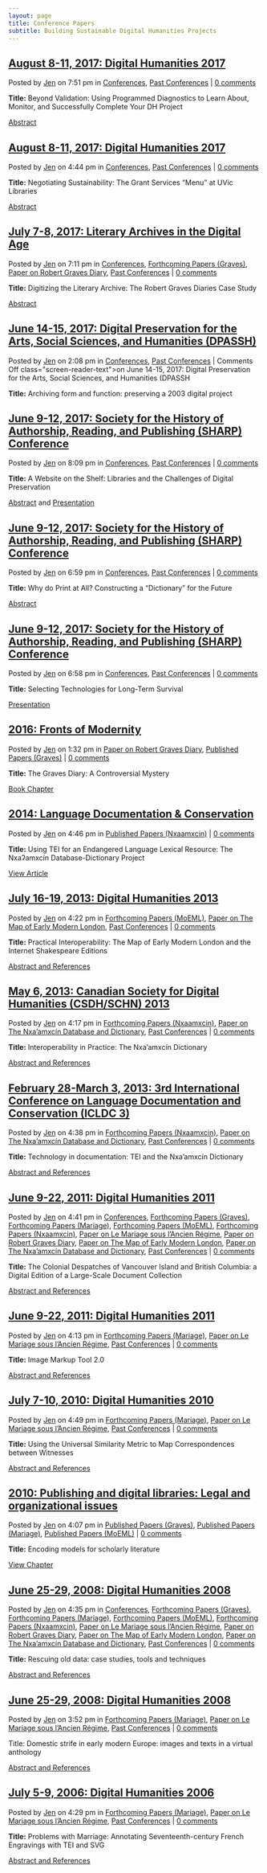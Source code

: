 ```yaml
---
layout: page
title: Conference Papers
subtitle: Building Sustainable Digital Humanities Projects
---
```


## [August 8-11, 2017: Digital Humanities 2017](https://onlineacademiccommunity.uvic.ca/endingsproject/2017/08/08/martin-holmes-and-joey-takeda-to-present-at-digital-humanities-2017/)

Posted by [Jen](https://onlineacademiccommunity.uvic.ca/endingsproject/author/jpolack/ "Posts by Jen") on 7:51 pm in [Conferences](https://onlineacademiccommunity.uvic.ca/endingsproject/category/conferences/), [Past Conferences](https://onlineacademiccommunity.uvic.ca/endingsproject/category/conferences/past-conferences/) | [0 comments](https://onlineacademiccommunity.uvic.ca/endingsproject/2017/08/08/martin-holmes-and-joey-takeda-to-present-at-digital-humanities-2017/#respond)

**Title:** Beyond Validation: Using Programmed Diagnostics to Learn About, Monitor, and Successfully Complete Your DH Project

[Abstract](https://onlineacademiccommunity.uvic.ca/endingsproject/wp-content/uploads/sites/2510/2017/03/beyond_validation.pdf)


## [August 8-11, 2017: Digital Humanities 2017](https://onlineacademiccommunity.uvic.ca/endingsproject/2017/08/08/august-8-11-2017-digital-humanities-2017/)

Posted by [Jen](https://onlineacademiccommunity.uvic.ca/endingsproject/author/jpolack/ "Posts by Jen") on 4:44 pm in [Conferences](https://onlineacademiccommunity.uvic.ca/endingsproject/category/conferences/), [Past Conferences](https://onlineacademiccommunity.uvic.ca/endingsproject/category/conferences/past-conferences/) | [0 comments](https://onlineacademiccommunity.uvic.ca/endingsproject/2017/08/08/august-8-11-2017-digital-humanities-2017/#respond)

**Title:** Negotiating Sustainability: The Grant Services “Menu” at UVic Libraries

[Abstract](https://onlineacademiccommunity.uvic.ca/endingsproject/wp-content/uploads/sites/2510/2017/06/DH-2017.pdf)


## [July 7-8, 2017: Literary Archives in the Digital Age](https://onlineacademiccommunity.uvic.ca/endingsproject/2017/07/07/july-7-8-2017-literary-archives-in-the-digital-age/)

Posted by [Jen](https://onlineacademiccommunity.uvic.ca/endingsproject/author/jpolack/ "Posts by Jen") on 7:11 pm in [Conferences](https://onlineacademiccommunity.uvic.ca/endingsproject/category/conferences/), [Forthcoming Papers (Graves)](https://onlineacademiccommunity.uvic.ca/endingsproject/category/robert-graves-diary/forthcoming-papers-robert-graves-diary/), [Paper on Robert Graves Diary](https://onlineacademiccommunity.uvic.ca/endingsproject/category/robert-graves-diary/), [Past Conferences](https://onlineacademiccommunity.uvic.ca/endingsproject/category/conferences/past-conferences/) | [0 comments](https://onlineacademiccommunity.uvic.ca/endingsproject/2017/07/07/july-7-8-2017-literary-archives-in-the-digital-age/#respond)

**Title:** Digitizing the Literary Archive: The Robert Graves Diaries Case Study

[Abstract](https://onlineacademiccommunity.uvic.ca/endingsproject/wp-content/uploads/sites/2510/2017/05/Abstract.pdf)

## [June 14-15, 2017: Digital Preservation for the Arts, Social Sciences, and Humanities (DPASSH)](https://onlineacademiccommunity.uvic.ca/endingsproject/2017/06/15/endings-projects-stewart-arneil-to-present-at-dpassh-2017/)

Posted by [Jen](https://onlineacademiccommunity.uvic.ca/endingsproject/author/jpolack/ "Posts by Jen") on 2:08 pm in [Conferences](https://onlineacademiccommunity.uvic.ca/endingsproject/category/conferences/), [Past Conferences](https://onlineacademiccommunity.uvic.ca/endingsproject/category/conferences/past-conferences/) | Comments Off class="screen-reader-text">on June 14-15, 2017: Digital Preservation for the Arts, Social Sciences, and Humanities (DPASSH

**Title:** Archiving form and function: preserving a 2003 digital project

## [June 9-12, 2017: Society for the History of Authorship, Reading, and Publishing (SHARP) Conference](https://onlineacademiccommunity.uvic.ca/endingsproject/2017/06/09/endings-project-papers-accepted-for-2017-sharp-conference/)

Posted by [Jen](https://onlineacademiccommunity.uvic.ca/endingsproject/author/jpolack/ "Posts by Jen") on 8:09 pm in [Conferences](https://onlineacademiccommunity.uvic.ca/endingsproject/category/conferences/), [Past Conferences](https://onlineacademiccommunity.uvic.ca/endingsproject/category/conferences/past-conferences/) | [0 comments](https://onlineacademiccommunity.uvic.ca/endingsproject/2017/06/09/endings-project-papers-accepted-for-2017-sharp-conference/#respond)

**Title:** A Website on the Shelf: Libraries and the Challenges of Digital Preservation

[Abstract](https://onlineacademiccommunity.uvic.ca/endingsproject/wp-content/uploads/sites/2510/2017/06/Davis-SHARP2017-Abstract.pdf) and [Presentation](https://onlineacademiccommunity.uvic.ca/endingsproject/wp-content/uploads/sites/2510/2017/06/Davis-SHARP2017-Presentation.pdf)

## [June 9-12, 2017: Society for the History of Authorship, Reading, and Publishing (SHARP) Conference](https://onlineacademiccommunity.uvic.ca/endingsproject/2017/06/09/2017-society-for-the-history-of-authorship-reading-and-publishing-sharp-conference-2/)

Posted by [Jen](https://onlineacademiccommunity.uvic.ca/endingsproject/author/jpolack/ "Posts by Jen") on 6:59 pm in [Conferences](https://onlineacademiccommunity.uvic.ca/endingsproject/category/conferences/), [Past Conferences](https://onlineacademiccommunity.uvic.ca/endingsproject/category/conferences/past-conferences/) | [0 comments](https://onlineacademiccommunity.uvic.ca/endingsproject/2017/06/09/2017-society-for-the-history-of-authorship-reading-and-publishing-sharp-conference-2/#respond)

**Title:** Why do Print at All? Constructing a “Dictionary” for the Future

[Abstract](https://onlineacademiccommunity.uvic.ca/endingsproject/wp-content/uploads/sites/2510/2017/05/CzaykowskaKellSHARP2017AbstractFinal.pdf)

## [June 9-12, 2017: Society for the History of Authorship, Reading, and Publishing (SHARP) Conference](https://onlineacademiccommunity.uvic.ca/endingsproject/2017/06/09/2017-society-for-the-history-of-authorship-reading-and-publishing-sharp-conference/)

Posted by [Jen](https://onlineacademiccommunity.uvic.ca/endingsproject/author/jpolack/ "Posts by Jen") on 6:58 pm in [Conferences](https://onlineacademiccommunity.uvic.ca/endingsproject/category/conferences/), [Past Conferences](https://onlineacademiccommunity.uvic.ca/endingsproject/category/conferences/past-conferences/) | [0 comments](https://onlineacademiccommunity.uvic.ca/endingsproject/2017/06/09/2017-society-for-the-history-of-authorship-reading-and-publishing-sharp-conference/#respond)

**Title:** Selecting Technologies for Long-Term Survival

[Presentation](https://onlineacademiccommunity.uvic.ca/endingsproject/wp-content/uploads/sites/2510/2017/05/mdh_sharp_2017.pdf)


## [2016: Fronts of Modernity](https://onlineacademiccommunity.uvic.ca/endingsproject/2016/01/01/2016-fronts-of-modernity/)

Posted by [Jen](https://onlineacademiccommunity.uvic.ca/endingsproject/author/jpolack/ "Posts by Jen") on 1:32 pm in [Paper on Robert Graves Diary](https://onlineacademiccommunity.uvic.ca/endingsproject/category/robert-graves-diary/), [Published Papers (Graves)](https://onlineacademiccommunity.uvic.ca/endingsproject/category/robert-graves-diary/published-papers-robert-graves-diary/) | [0 comments](https://onlineacademiccommunity.uvic.ca/endingsproject/2016/01/01/2016-fronts-of-modernity/#respond)

**Title:** The Graves Diary: A Controversial Mystery

[Book Chapter](https://onlineacademiccommunity.uvic.ca/endingsproject/wp-content/uploads/sites/2510/2017/06/original.pdf-1.pdf.pdf)


## [2014: Language Documentation & Conservation](https://onlineacademiccommunity.uvic.ca/endingsproject/2014/01/01/using-tei-for-an-endangered-language-lexical-resource-the-nxa%ca%94amxcin-database-dictionary-project-2/)

Posted by [Jen](https://onlineacademiccommunity.uvic.ca/endingsproject/author/jpolack/ "Posts by Jen") on 4:46 pm in [Published Papers (Nxaamxcin)](https://onlineacademiccommunity.uvic.ca/endingsproject/category/nxaamxcin-database-and-dictionary/published-papers-nxaamxcin-database-and-dictionary/) | [0 comments](https://onlineacademiccommunity.uvic.ca/endingsproject/2014/01/01/using-tei-for-an-endangered-language-lexical-resource-the-nxa%ca%94amxcin-database-dictionary-project-2/#respond)

**Title:** Using TEI for an Endangered Language Lexical Resource: The Nxaʔamxcín Database-Dictionary Project

[View Article](http://hdl.handle.net/10125/4604)

## [July 16-19, 2013: Digital Humanities 2013](https://onlineacademiccommunity.uvic.ca/endingsproject/2013/07/16/practical-interoperability-the-map-of-early-modern-london-and-the-internet-shakespeare-editions/)

Posted by [Jen](https://onlineacademiccommunity.uvic.ca/endingsproject/author/jpolack/ "Posts by Jen") on 4:22 pm in [Forthcoming Papers (MoEML)](https://onlineacademiccommunity.uvic.ca/endingsproject/category/map-of-early-modern-london/forthcoming-papers-map-of-early-modern-london/), [Paper on The Map of Early Modern London](https://onlineacademiccommunity.uvic.ca/endingsproject/category/map-of-early-modern-london/), [Past Conferences](https://onlineacademiccommunity.uvic.ca/endingsproject/category/conferences/past-conferences/) | [0 comments](https://onlineacademiccommunity.uvic.ca/endingsproject/2013/07/16/practical-interoperability-the-map-of-early-modern-london-and-the-internet-shakespeare-editions/#respond)

**Title:** Practical Interoperability: The Map of Early Modern London and the Internet Shakespeare Editions

[Abstract and References](http://dh2013.unl.edu/abstracts/ab-180.html)

## [May 6, 2013: Canadian Society for Digital Humanities (CSDH/SCHN) 2013](https://onlineacademiccommunity.uvic.ca/endingsproject/2013/05/06/interoperability-in-practice-the-nxaamxcin-dictionary/)

Posted by [Jen](https://onlineacademiccommunity.uvic.ca/endingsproject/author/jpolack/ "Posts by Jen") on 4:17 pm in [Forthcoming Papers (Nxaamxcin)](https://onlineacademiccommunity.uvic.ca/endingsproject/category/nxaamxcin-database-and-dictionary/forthcoming-papers-nxaamxcin-database-and-dictionary/), [Paper on The Nxa’amxcín Database and Dictionary](https://onlineacademiccommunity.uvic.ca/endingsproject/category/nxaamxcin-database-and-dictionary/), [Past Conferences](https://onlineacademiccommunity.uvic.ca/endingsproject/category/conferences/past-conferences/) | [0 comments](https://onlineacademiccommunity.uvic.ca/endingsproject/2013/05/06/interoperability-in-practice-the-nxaamxcin-dictionary/#respond)

**Title:** Interoperability in Practice: The Nxa’amxcín Dictionary

[Abstract and References](https://scholarspace.manoa.hawaii.edu/bitstream/10125/26189/1/26189.pdf)



## [February 28-March 3, 2013: 3rd International Conference on Language Documentation and Conservation (ICLDC 3)](https://onlineacademiccommunity.uvic.ca/endingsproject/2013/02/28/technology-in-documentation-tei-and-the-nxaamxcin-dictionary/)

Posted by [Jen](https://onlineacademiccommunity.uvic.ca/endingsproject/author/jpolack/ "Posts by Jen") on 4:38 pm in [Forthcoming Papers (Nxaamxcin)](https://onlineacademiccommunity.uvic.ca/endingsproject/category/nxaamxcin-database-and-dictionary/forthcoming-papers-nxaamxcin-database-and-dictionary/), [Paper on The Nxa’amxcín Database and Dictionary](https://onlineacademiccommunity.uvic.ca/endingsproject/category/nxaamxcin-database-and-dictionary/), [Past Conferences](https://onlineacademiccommunity.uvic.ca/endingsproject/category/conferences/past-conferences/) | [0 comments](https://onlineacademiccommunity.uvic.ca/endingsproject/2013/02/28/technology-in-documentation-tei-and-the-nxaamxcin-dictionary/#respond)

**Title:** Technology in documentation: TEI and the Nxa’amxcín Dictionary

[Abstract and References](http://hdl.handle.net/10125/26113)

## [June 9-22, 2011: Digital Humanities 2011](https://onlineacademiccommunity.uvic.ca/endingsproject/2011/06/09/the-colonial-despatches-of-vancouver-island-and-british-columbia-a-digital-edition-of-a-large-scale-document-collection/)

Posted by [Jen](https://onlineacademiccommunity.uvic.ca/endingsproject/author/jpolack/ "Posts by Jen") on 4:41 pm in [Conferences](https://onlineacademiccommunity.uvic.ca/endingsproject/category/conferences/), [Forthcoming Papers (Graves)](https://onlineacademiccommunity.uvic.ca/endingsproject/category/robert-graves-diary/forthcoming-papers-robert-graves-diary/), [Forthcoming Papers (Mariage)](https://onlineacademiccommunity.uvic.ca/endingsproject/category/le-mariage-sous-lancien-regime/forthcoming-papers/), [Forthcoming Papers (MoEML)](https://onlineacademiccommunity.uvic.ca/endingsproject/category/map-of-early-modern-london/forthcoming-papers-map-of-early-modern-london/), [Forthcoming Papers (Nxaamxcin)](https://onlineacademiccommunity.uvic.ca/endingsproject/category/nxaamxcin-database-and-dictionary/forthcoming-papers-nxaamxcin-database-and-dictionary/), [Paper on Le Mariage sous l’Ancien Régime](https://onlineacademiccommunity.uvic.ca/endingsproject/category/le-mariage-sous-lancien-regime/), [Paper on Robert Graves Diary](https://onlineacademiccommunity.uvic.ca/endingsproject/category/robert-graves-diary/), [Paper on The Map of Early Modern London](https://onlineacademiccommunity.uvic.ca/endingsproject/category/map-of-early-modern-london/), [Paper on The Nxa’amxcín Database and Dictionary](https://onlineacademiccommunity.uvic.ca/endingsproject/category/nxaamxcin-database-and-dictionary/), [Past Conferences](https://onlineacademiccommunity.uvic.ca/endingsproject/category/conferences/past-conferences/) | [0 comments](https://onlineacademiccommunity.uvic.ca/endingsproject/2011/06/09/the-colonial-despatches-of-vancouver-island-and-british-columbia-a-digital-edition-of-a-large-scale-document-collection/#respond)

**Title:** The Colonial Despatches of Vancouver Island and British Columbia: a Digital Edition of a Large-Scale Document Collection

[Abstract and References](http://dh2011abstracts.stanford.edu/xtf/view?docId=tei/ab-136.xml)

## [June 9-22, 2011: Digital Humanities 2011](https://onlineacademiccommunity.uvic.ca/endingsproject/2011/06/09/image-markup-tool-2-0/)

Posted by [Jen](https://onlineacademiccommunity.uvic.ca/endingsproject/author/jpolack/ "Posts by Jen") on 4:13 pm in [Forthcoming Papers (Mariage)](https://onlineacademiccommunity.uvic.ca/endingsproject/category/le-mariage-sous-lancien-regime/forthcoming-papers/), [Paper on Le Mariage sous l’Ancien Régime](https://onlineacademiccommunity.uvic.ca/endingsproject/category/le-mariage-sous-lancien-regime/), [Past Conferences](https://onlineacademiccommunity.uvic.ca/endingsproject/category/conferences/past-conferences/) | [0 comments](https://onlineacademiccommunity.uvic.ca/endingsproject/2011/06/09/image-markup-tool-2-0/#respond)

**Title:** Image Markup Tool 2.0

[Abstract and References](http://dh2011abstracts.stanford.edu/xtf/view?docId=tei/ab-128.xml)

## [July 7-10, 2010: Digital Humanities 2010](https://onlineacademiccommunity.uvic.ca/endingsproject/2010/07/07/using-the-universal-similarity-metric-to-map-correspondences-between-witnesses/)

Posted by [Jen](https://onlineacademiccommunity.uvic.ca/endingsproject/author/jpolack/ "Posts by Jen") on 4:49 pm in [Forthcoming Papers (Mariage)](https://onlineacademiccommunity.uvic.ca/endingsproject/category/le-mariage-sous-lancien-regime/forthcoming-papers/), [Paper on Le Mariage sous l’Ancien Régime](https://onlineacademiccommunity.uvic.ca/endingsproject/category/le-mariage-sous-lancien-regime/), [Past Conferences](https://onlineacademiccommunity.uvic.ca/endingsproject/category/conferences/past-conferences/) | [0 comments](https://onlineacademiccommunity.uvic.ca/endingsproject/2010/07/07/using-the-universal-similarity-metric-to-map-correspondences-between-witnesses/#respond)

**Title:** Using the Universal Similarity Metric to Map Correspondences between Witnesses

[Abstract and References](http://dh2010.cch.kcl.ac.uk/academic-programme/abstracts/papers/html/ab-693.html)

## [2010: Publishing and digital libraries: Legal and organizational issues](https://onlineacademiccommunity.uvic.ca/endingsproject/2010/01/01/encoding-models-for-scholarly-literature/)

Posted by [Jen](https://onlineacademiccommunity.uvic.ca/endingsproject/author/jpolack/ "Posts by Jen") on 4:07 pm in [Published Papers (Graves)](https://onlineacademiccommunity.uvic.ca/endingsproject/category/robert-graves-diary/published-papers-robert-graves-diary/), [Published Papers (Mariage)](https://onlineacademiccommunity.uvic.ca/endingsproject/category/le-mariage-sous-lancien-regime/published-papers/), [Published Papers (MoEML)](https://onlineacademiccommunity.uvic.ca/endingsproject/category/map-of-early-modern-london/published-papers-map-of-early-modern-london/) | [0 comments](https://onlineacademiccommunity.uvic.ca/endingsproject/2010/01/01/encoding-models-for-scholarly-literature/#respond)

**Title:** Encoding models for scholarly literature

[View Chapter](https://books.google.ca/books?hl=en&lr=&id=btxWPtKokDIC&oi=fnd&pg=PA88&dq=Encoding+models+for+scholarly+literature&ots=3jFTrWrO84&sig=fFtzAMbtk1lylCytIujzG0HnXPg&redir_esc=y#v=onepage&q=Encoding%20models%20for%20scholarly%20literature&f=false)

## [June 25-29, 2008: Digital Humanities 2008](https://onlineacademiccommunity.uvic.ca/endingsproject/2008/06/25/rescuing-old-data-case-studies-tools-and-techniques/)

Posted by [Jen](https://onlineacademiccommunity.uvic.ca/endingsproject/author/jpolack/ "Posts by Jen") on 4:35 pm in [Conferences](https://onlineacademiccommunity.uvic.ca/endingsproject/category/conferences/), [Forthcoming Papers (Graves)](https://onlineacademiccommunity.uvic.ca/endingsproject/category/robert-graves-diary/forthcoming-papers-robert-graves-diary/), [Forthcoming Papers (Mariage)](https://onlineacademiccommunity.uvic.ca/endingsproject/category/le-mariage-sous-lancien-regime/forthcoming-papers/), [Forthcoming Papers (MoEML)](https://onlineacademiccommunity.uvic.ca/endingsproject/category/map-of-early-modern-london/forthcoming-papers-map-of-early-modern-london/), [Forthcoming Papers (Nxaamxcin)](https://onlineacademiccommunity.uvic.ca/endingsproject/category/nxaamxcin-database-and-dictionary/forthcoming-papers-nxaamxcin-database-and-dictionary/), [Paper on Le Mariage sous l’Ancien Régime](https://onlineacademiccommunity.uvic.ca/endingsproject/category/le-mariage-sous-lancien-regime/), [Paper on Robert Graves Diary](https://onlineacademiccommunity.uvic.ca/endingsproject/category/robert-graves-diary/), [Paper on The Map of Early Modern London](https://onlineacademiccommunity.uvic.ca/endingsproject/category/map-of-early-modern-london/), [Paper on The Nxa’amxcín Database and Dictionary](https://onlineacademiccommunity.uvic.ca/endingsproject/category/nxaamxcin-database-and-dictionary/), [Past Conferences](https://onlineacademiccommunity.uvic.ca/endingsproject/category/conferences/past-conferences/) | [0 comments](https://onlineacademiccommunity.uvic.ca/endingsproject/2008/06/25/rescuing-old-data-case-studies-tools-and-techniques/#respond)

**Title:** Rescuing old data: case studies, tools and techniques

[Abstract and References](http://www.ekl.oulu.fi/dh2008/Digital%20Humanities%202008%20Book%20of%20Abstracts.pdf)

## [June 25-29, 2008: Digital Humanities 2008](https://onlineacademiccommunity.uvic.ca/endingsproject/2008/06/25/domestic-strife-in-early-modern-europe-images-and-texts-in-a-virtual-anthology/)

Posted by [Jen](https://onlineacademiccommunity.uvic.ca/endingsproject/author/jpolack/ "Posts by Jen") on 3:52 pm in [Forthcoming Papers (Mariage)](https://onlineacademiccommunity.uvic.ca/endingsproject/category/le-mariage-sous-lancien-regime/forthcoming-papers/), [Paper on Le Mariage sous l’Ancien Régime](https://onlineacademiccommunity.uvic.ca/endingsproject/category/le-mariage-sous-lancien-regime/), [Past Conferences](https://onlineacademiccommunity.uvic.ca/endingsproject/category/conferences/past-conferences/) | [0 comments](https://onlineacademiccommunity.uvic.ca/endingsproject/2008/06/25/domestic-strife-in-early-modern-europe-images-and-texts-in-a-virtual-anthology/#respond)

Title: Domestic strife in early modern Europe: images and texts in a virtual anthology

<a href="" class="small-button smallblack" target="_blank">Abstract and References</a>

## [July 5-9, 2006: Digital Humanities 2006](https://onlineacademiccommunity.uvic.ca/endingsproject/2006/07/05/problems-with-marriage-annotating-seventeenth-century-french-engravings-with-tei-and-svg/)

Posted by [Jen](https://onlineacademiccommunity.uvic.ca/endingsproject/author/jpolack/ "Posts by Jen") on 4:29 pm in [Forthcoming Papers (Mariage)](https://onlineacademiccommunity.uvic.ca/endingsproject/category/le-mariage-sous-lancien-regime/forthcoming-papers/), [Paper on Le Mariage sous l’Ancien Régime](https://onlineacademiccommunity.uvic.ca/endingsproject/category/le-mariage-sous-lancien-regime/), [Past Conferences](https://onlineacademiccommunity.uvic.ca/endingsproject/category/conferences/past-conferences/) | [0 comments](https://onlineacademiccommunity.uvic.ca/endingsproject/2006/07/05/problems-with-marriage-annotating-seventeenth-century-french-engravings-with-tei-and-svg/#respond)

**Title:** Problems with Marriage: Annotating Seventeenth-century French Engravings with TEI and SVG

[Abstract and References](http://www.allc-ach2006.colloques.paris-sorbonne.fr/DHs.pdf)
